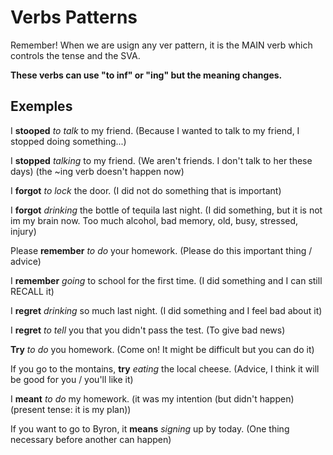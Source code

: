 # Verbs Patterns #
Remember! When we are usign any ver pattern, it is the MAIN verb which controls the tense and the SVA.

**These verbs can use "to inf" or "ing" but the meaning changes.**

## Exemples ##
I **stooped** _to talk_ to my friend.
(Because I wanted to talk to my friend, I stopped doing something...)

I **stopped** _talking_ to my friend. 
(We aren't friends. I don't talk to her these days) (the ~ing verb doesn't happen now)


I **forgot** _to lock_ the door.
(I did not do something that is important)

I **forgot** _drinking_ the bottle of tequila last night.
(I did something, but it is not im my brain now. Too much alcohol, bad memory, old, busy, stressed, injury)


Please **remember** _to do_ your homework.
(Please do this important thing / advice)

I **remember** _going_ to school for the first time.
(I did something and I can still RECALL it)


I **regret** _drinking_ so much last night.
(I did something and I feel bad about it)

I **regret** _to tell_ you that you didn't pass the test.
(To give bad news)


**Try** _to do_ you homework.
(Come on! It might be difficult but you can do it)

If you go to the montains, **try** _eating_ the local cheese.
(Advice, I think it will be good for you / you'll like it)


I **meant** _to do_ my homework.
(it was my intention (but didn't happen) (present tense: it is my plan))

If you want to go to Byron, it **means** _signing_ up by today.
(One thing necessary before another can happen)
